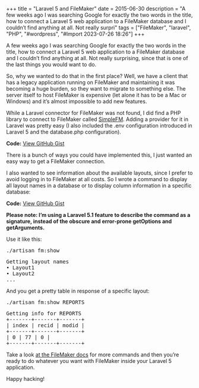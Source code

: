 +++
title = "Laravel 5 and FileMaker"
date = 2015-06-30
description = "A few weeks ago I was searching Google for exactly the two words in the title, how to connect a Laravel 5 web application to a FileMaker database and I couldn’t find anything at all. Not really surpri"
tags = ["FileMaker", "laravel", "PHP", "#wordpress", "#Import 2023-07-26 18:26"]
+++

<p>A few weeks ago I was searching Google for exactly the two words in the title, how to connect a Laravel 5 web application to a FileMaker database and I couldn&#8217;t find anything at all. Not really surprising, since that is one of the last things you would want to do.</p>
<p>So, why we wanted to do that in the first place? Well, we have a client that has a legacy application running on FileMaker and maintaining it was becoming a huge burden, so they want to migrate to something else. The server itself to host FileMaker is expensive (let alone it has to be a Mac or Windows) and it&#8217;s almost impossible to add new features.</p>
<p>While a Laravel connector for FileMaker was not found, I did find a PHP library to connect to FileMaker called <a href="https://github.com/soliantconsulting/SimpleFM" target="_blank" rel="noopener">SimpleFM</a>. Adding a provider for it in Laravel was pretty easy (I also included the .env configuration introduced in Laravel 5 and the database.php configuration).</p>


**Code:** [View GitHub Gist](https://gist.github.com/arsfeld/3a6995d50128061ba709)



<p>There is a bunch of ways you could have implemented this, I just wanted an easy way to get a FileMaker connection.</p>
<p>I also wanted to see information about the available layouts, since I prefer to avoid logging in to FileMaker at all costs. So I wrote a command to display all layout names in a database or to display column information in a specific database:</p>


**Code:** [View GitHub Gist](https://gist.github.com/arsfeld/eed276cd33bf61b857db)



<p><strong>Please note: I&#8217;m using a Laravel 5.1 feature to describe the command as a signature, instead of the obscure and error-prone getOptions and getArguments.</strong></p>
<p>Use it like this:</p>
<pre>./artisan fm:show
</pre>
<pre>Getting layout names
• Layout1
• Layout2
...
</pre>
<p>And you get a pretty table in response of a specific layout:</p>
<pre>
./artisan fm:show REPORTS
</pre>
<pre>Getting info for REPORTS
+-------+-------+-------+
| index | recid | modid |
+-------+-------+-------+
| 0 | 77 | 0 |
+-------+-------+-------+
</pre>
<p>Take a look <a href="https://www.filemaker.com/support/product/docs/12/fms/fms12_cwp_xml_en.pdf" target="_blank" rel="noopener">at the FileMaker docs</a> for more commands and then you&#8217;re ready to do whatever you want with FileMaker inside your Laravel 5 application.</p>
<p>Happy hacking!</p>